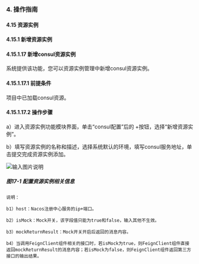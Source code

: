 ### 4. 操作指南

#### 4.15 资源实例

#### 4.15.1 新增资源实例

#### 4.15.1.17 新增consul资源实例

系统提供该功能，您可以资源实例管理中新增consul资源实例。

#### 4.15.1.17.1 前提条件

项目中已加载consul资源。

#### 4.15.1.17.2 操作步骤

a）进入资源实例功能模块界面，单击“consul配置”后的 +按钮，选择“新增资源实例”。

b）填写资源实例的名称和描述，选择系统默认的环境，填写consul服务地址，单击提交完成资源实例添加。

![输入图片说明](../../../../../images/SoFlu%EF%BC%88%E5%90%8E%E7%AB%AF%EF%BC%89%E5%BC%80%E5%8F%91%E5%B9%B3%E5%8F%B0/1.%20%E6%9C%80%E6%96%B0%E7%89%88%E6%9C%AC%20-%20%E6%9B%B4%E6%96%B0%E6%97%A5%E6%9C%9F%20-%202022.10.08/4.%20%E6%93%8D%E4%BD%9C%E6%8C%87%E5%8D%97/15.%20%E8%B5%84%E6%BA%90%E5%AE%9E%E4%BE%8B/1.%20%E6%96%B0%E5%A2%9E%E8%B5%84%E6%BA%90%E5%AE%9E%E4%BE%8B/17-1.png)

##### 图17-1 配置资源实例相关信息

```
说明：

b1）host：Nacos注册中心服务的ip+端口。

b2）isMock：Mock开关，该字段值只能为true和false，输入其他不生效。

b3）mockReturnResult：Mock开关开启后返回的消息内容。

b4）当调用FeignClient组件相关的接口时，若isMock为true，则FeignClient组件直接返回mockReturnResult的消息内容；若isMock为false，则FeignClient组件返回第三方接口的输出结果。
```
